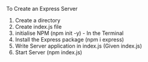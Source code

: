 To Create an Express Server

1. Create a directory
2. Create index.js file
3. initialise NPM (npm init -y) - In the Terminal
4. Install the Express package (npm i express)
5. Write Server application in index.js (Given index.js)
6. Start Server (npm index.js)
